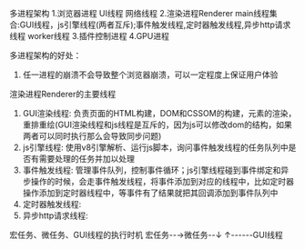 <!--
 * @Descripttion: 
 * @Author: denghuawen3<denghuawen3@jd.com>
 * @Date: 2021-05-20 16:08:10
-->
多进程架构
1.浏览器进程
    UI线程
    网络线程
2.渲染进程Renderer
    main线程集合:GUI线程，js引擎线程(两者互斥);事件触发线程,定时器触发线程,异步http请求线程
    worker线程
3.插件控制进程
4.GPU进程

多进程架构的好处：
1. 任一进程的崩溃不会导致整个浏览器崩溃，可以一定程度上保证用户体验

渲染进程Renderer的主要线程
1. GUI渲染线程: 负责页面的HTML构建，DOM和CSSOM的构建，元素的渲染，重排重绘(GUI渲染线程和js线程是互斥的，因为js可以修改dom的结构，如果两者可以同时执行那么会导致同步问题)
2. js引擎线程: 使用v8引擎解析、运行js脚本，询问事件触发线程的任务队列中是否有需要处理的任务并加以处理
3. 事件触发线程: 管理事件队列，控制事件循环；js引擎线程碰到事件绑定和异步操作的时候，会走事件触发线程，将事件添加到对应的线程中，比如定时器操作添加到定时器线程中，等事件有了结果就把其回调添加到事件队列中
4. 定时器触发线程: 
4. 异步http请求线程: 

宏任务、微任务、GUI线程的执行时机
宏任务--→微任务--↓
    ↑------GUI线程
